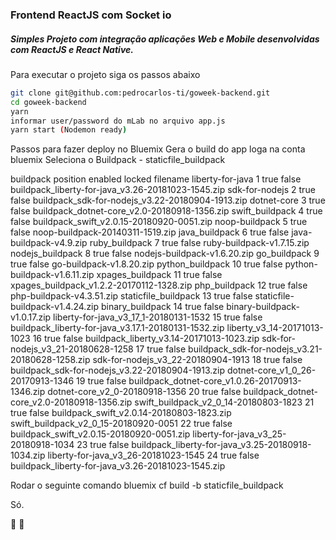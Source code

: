 ###  Frontend ReactJS com Socket io 

##### Simples Projeto com integração aplicações Web e Mobile desenvolvidas com ReactJS e React Native.

Para executar o projeto siga os passos abaixo

```sh
git clone git@github.com:pedrocarlos-ti/goweek-backend.git
cd goweek-backend
yarn 
informar user/password do mLab no arquivo app.js
yarn start (Nodemon ready)
```

Passos para fazer deploy no Bluemix
Gera o build do app
loga na conta bluemix
Seleciona o Buildpack - staticfile_buildpack 

buildpack                                position   enabled   locked   filename
liberty-for-java                         1          true      false    buildpack_liberty-for-java_v3.26-20181023-1545.zip
sdk-for-nodejs                           2          true      false    buildpack_sdk-for-nodejs_v3.22-20180904-1913.zip
dotnet-core                              3          true      false    buildpack_dotnet-core_v2.0-20180918-1356.zip
swift_buildpack                          4          true      false    buildpack_swift_v2.0.15-20180920-0051.zip
noop-buildpack                           5          true      false    noop-buildpack-20140311-1519.zip
java_buildpack                           6          true      false    java-buildpack-v4.9.zip
ruby_buildpack                           7          true      false    ruby-buildpack-v1.7.15.zip
nodejs_buildpack                         8          true      false    nodejs-buildpack-v1.6.20.zip
go_buildpack                             9          true      false    go-buildpack-v1.8.20.zip
python_buildpack                         10         true      false    python-buildpack-v1.6.11.zip
xpages_buildpack                         11         true      false    xpages_buildpack_v1.2.2-20170112-1328.zip
php_buildpack                            12         true      false    php-buildpack-v4.3.51.zip
staticfile_buildpack                     13         true      false    staticfile-buildpack-v1.4.24.zip
binary_buildpack                         14         true      false    binary-buildpack-v1.0.17.zip
liberty-for-java_v3_17_1-20180131-1532   15         true      false    buildpack_liberty-for-java_v3.17.1-20180131-1532.zip
liberty_v3_14-20171013-1023              16         true      false    buildpack_liberty_v3.14-20171013-1023.zip
sdk-for-nodejs_v3_21-20180628-1258       17         true      false    buildpack_sdk-for-nodejs_v3.21-20180628-1258.zip
sdk-for-nodejs_v3_22-20180904-1913       18         true      false    buildpack_sdk-for-nodejs_v3.22-20180904-1913.zip
dotnet-core_v1_0_26-20170913-1346        19         true      false    buildpack_dotnet-core_v1.0.26-20170913-1346.zip
dotnet-core_v2_0-20180918-1356           20         true      false    buildpack_dotnet-core_v2.0-20180918-1356.zip
swift_buildpack_v2_0_14-20180803-1823    21         true      false    buildpack_swift_v2.0.14-20180803-1823.zip
swift_buildpack_v2_0_15-20180920-0051    22         true      false    buildpack_swift_v2.0.15-20180920-0051.zip
liberty-for-java_v3_25-20180918-1034     23         true      false    buildpack_liberty-for-java_v3.25-20180918-1034.zip
liberty-for-java_v3_26-20181023-1545     24         true      false    buildpack_liberty-for-java_v3.26-20181023-1545.zip

Rodar o seguinte comando
bluemix cf build -b staticfile_buildpack

Só.

:rocket: :rocket:

